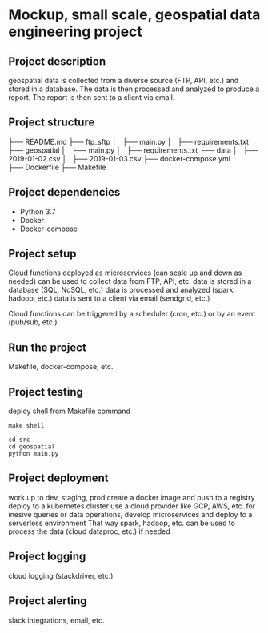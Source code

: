 # Mockup, small scale, geospatial data engineering project

## Project description
geospatial data is collected from a diverse source (FTP, API, etc.) and stored in a database.
The data is then processed and analyzed to produce a report.
The report is then sent to a client via email.

## Project structure
├── README.md
├── ftp_sftp
│   ├── main.py
│   ├── requirements.txt
├── geospatial
│   ├── main.py
│   ├── requirements.txt
├── data
│   ├── 2019-01-02.csv
│   ├── 2019-01-03.csv
├── docker-compose.yml   
├── Dockerfile
├── Makefile

## Project dependencies
- Python 3.7
- Docker
- Docker-compose

## Project setup
Cloud functions deployed as microservices (can scale up and down as needed)
can be used to collect data from FTP, API, etc.
data is stored in a database (SQL, NoSQL, etc.)
data is processed and analyzed (spark, hadoop, etc.)
data is sent to a client via email (sendgrid, etc.)

Cloud functions can be triggered by a scheduler (cron, etc.) or by an event (pub/sub, etc.)

## Run the project
Makefile, docker-compose, etc.

## Project testing
deploy shell from Makefile command

```
make shell
```

```
cd src
cd geospatial
python main.py
```

## Project deployment
work up to dev, staging, prod
create a docker image and push to a registry
deploy to a kubernetes cluster
use a cloud provider like GCP, AWS, etc.
for inesive queries or data operations, develop microservices and deploy to a serverless environment
That way spark, hadoop, etc. can be used to process the data (cloud dataproc, etc.) if needed

## Project logging
cloud logging (stackdriver, etc.)

## Project alerting
slack integrations, email, etc.
